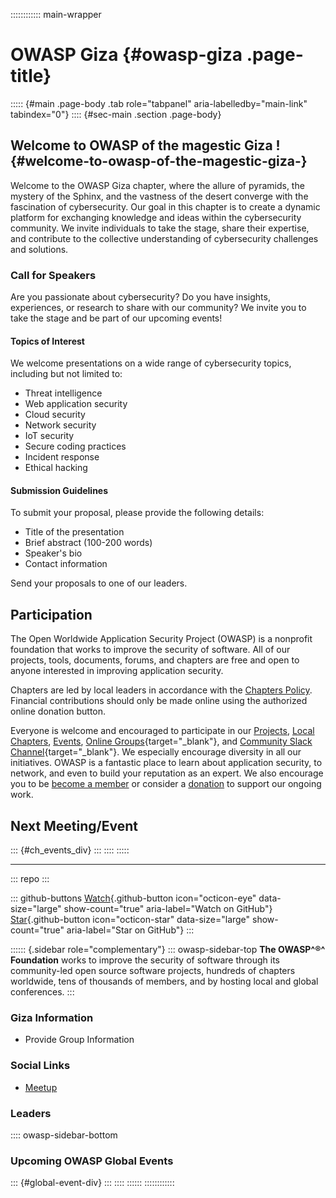 :::::::::::: main-wrapper
# OWASP Giza {#owasp-giza .page-title}

::::: {#main .page-body .tab role="tabpanel" aria-labelledby="main-link" tabindex="0"}
:::: {#sec-main .section .page-body}
## Welcome to OWASP of the magestic Giza ! {#welcome-to-owasp-of-the-magestic-giza-}

Welcome to the OWASP Giza chapter, where the allure of pyramids, the
mystery of the Sphinx, and the vastness of the desert converge with the
fascination of cybersecurity. Our goal in this chapter is to create a
dynamic platform for exchanging knowledge and ideas within the
cybersecurity community. We invite individuals to take the stage, share
their expertise, and contribute to the collective understanding of
cybersecurity challenges and solutions.

### Call for Speakers

Are you passionate about cybersecurity? Do you have insights,
experiences, or research to share with our community? We invite you to
take the stage and be part of our upcoming events!

#### Topics of Interest

We welcome presentations on a wide range of cybersecurity topics,
including but not limited to:

- Threat intelligence
- Web application security
- Cloud security
- Network security
- IoT security
- Secure coding practices
- Incident response
- Ethical hacking

#### Submission Guidelines

To submit your proposal, please provide the following details:

- Title of the presentation
- Brief abstract (100-200 words)
- Speaker's bio
- Contact information

Send your proposals to one of our leaders.

## Participation

The Open Worldwide Application Security Project (OWASP) is a nonprofit
foundation that works to improve the security of software. All of our
projects, tools, documents, forums, and chapters are free and open to
anyone interested in improving application security.

Chapters are led by local leaders in accordance with the [Chapters
Policy](../www-policy/operational/chapters-2.html). Financial
contributions should only be made online using the authorized online
donation button.

Everyone is welcome and encouraged to participate in our
[Projects](../projects/index.html), [Local
Chapters](../chapters/index.html), [Events](../events/index.html),
[Online
Groups](https://groups.google.com/a/owasp.com/){target="_blank"}, and
[Community Slack Channel](https://owasp.slack.com/){target="_blank"}. We
especially encourage diversity in all our initiatives. OWASP is a
fantastic place to learn about application security, to network, and
even to build your reputation as an expert. We also encourage you to be
[become a member](../membership/index.html) or consider a
[donation](../donate/index.html) to support our ongoing work.

## Next Meeting/Event

::: {#ch_events_div}
:::
::::
:::::

------------------------------------------------------------------------

::: repo
:::

::: github-buttons
[Watch](https://github.com/owasp/www-chapter-giza/subscription){.github-button
icon="octicon-eye" data-size="large" show-count="true"
aria-label="Watch on GitHub"}
[Star](https://github.com/owasp/www-chapter-giza){.github-button
icon="octicon-star" data-size="large" show-count="true"
aria-label="Star on GitHub"}
:::

:::::: {.sidebar role="complementary"}
::: owasp-sidebar-top
**The OWASP^®^ Foundation** works to improve the security of software
through its community-led open source software projects, hundreds of
chapters worldwide, tens of thousands of members, and by hosting local
and global conferences.
:::

### Giza Information

- Provide Group Information

### Social Links

- [Meetup](#)

### Leaders

:::: owasp-sidebar-bottom
### Upcoming OWASP Global Events

::: {#global-event-div}
:::
::::
::::::
::::::::::::

